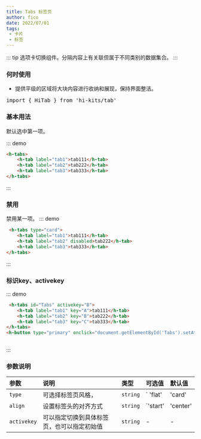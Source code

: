 ```yaml
---
title: Tabs 标签页
author: fico
date: 2022/07/01
tags:
 - 卡片
 - 标签
---
```

::: tip
选项卡切换组件。分隔内容上有关联但属于不同类别的数据集合。
:::

### 何时使用
 - 提供平级的区域将大块内容进行收纳和展现，保持界面整洁。
<pre class="language-ts">
import { HiTab } from 'hi-kits/tab'
</pre>
### 基本用法
默认选中第一项。

::: demo
```html
<h-tabs>
    <h-tab label="tab1">tab111</h-tab>
    <h-tab label="tab2">tab222</h-tab>
    <h-tab label="tab3">tab333</h-tab>
</h-tabs>

```
:::

### 禁用
禁用某一项。
::: demo
```html
 <h-tabs type="card">
    <h-tab label="tab1">tab111</h-tab>
    <h-tab label="tab2" disabled>tab222</h-tab>
    <h-tab label="tab3">tab333</h-tab>
</h-tabs>

```
:::

### 标识key、activekey
::: demo
```html
 <h-tabs id="Tabs" activekey="B">
    <h-tab label="tab1" key="A">tab111</h-tab>
    <h-tab label="tab2" key="B">tab222</h-tab>
    <h-tab label="tab3" key="C">tab333</h-tab>
</h-tabs>
<h-button type="primary" onclick="document.getElementById('Tabs').setAttribute('activekey', 'C')">跳转tab3</h-button>
                    
```
:::
### 参数说明

|参数|说明|类型|可选值|默认值
|:--|:--|:--|:-----|:---
| `type`| 可选择标签页风格，|  `string` | ` 'flat' | 'card' | 'line' ` | `flat`
| `align`| 设置标签头的对齐方式 |  `string` | `'start' | 'center' | 'end'`| `start`
| `activekey`| 可以指定切换到具体标签页，也可以指定初始值 |  `string` | - | -
